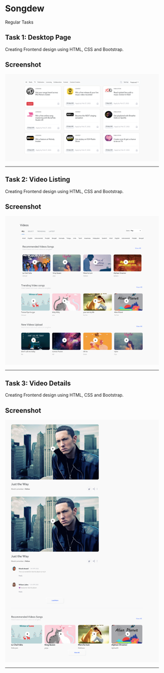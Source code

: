 
# Songdew

Regular Tasks

## Task 1: Desktop Page

Creating Frontend design using HTML, CSS and Bootstrap.

## Screenshot

<img src="./Readme-Images/task1.png" />

---

## Task 2: Video Listing

Creating Frontend design using HTML, CSS and Bootstrap.

## Screenshot

<img src="./Readme-Images/task2.png" />

---

## Task 3: Video Details

Creating Frontend design using HTML, CSS and Bootstrap.

## Screenshot

<img src="./Readme-Images/task3.png" />

---